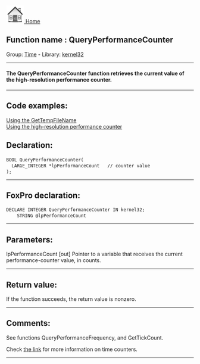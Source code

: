 [<img src="../../images/home.png"> Home ](https://github.com/VFPX/Win32API)  

## Function name : QueryPerformanceCounter
Group: [Time](../../functions_group.md#Time)  -  Library: [kernel32](../../Libraries.md#kernel32)  
***  


#### The QueryPerformanceCounter function retrieves the current value of the high-resolution performance counter.
***  


## Code examples:
[Using the GetTempFileName](../../samples/sample_016.md)  
[Using the high-resolution performance counter](../../samples/sample_262.md)  

## Declaration:
```foxpro  
BOOL QueryPerformanceCounter(
  LARGE_INTEGER *lpPerformanceCount   // counter value
);  
```  
***  


## FoxPro declaration:
```foxpro  
DECLARE INTEGER QueryPerformanceCounter IN kernel32;
	STRING @lpPerformanceCount  
```  
***  


## Parameters:
lpPerformanceCount 
[out] Pointer to a variable that receives the current performance-counter value, in counts.   
***  


## Return value:
If the function succeeds, the return value is nonzero.  
***  


## Comments:
See functions QueryPerformanceFrequency, and GetTickCount.  
  
Check <a href="http://cs-www.bu.edu/groups/realtime/SRMS-NT/event_scheduling.htm">the link</a> for more information on time counters.  
  
***  

